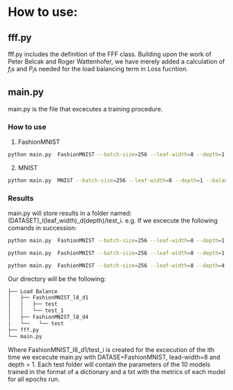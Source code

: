 # How to use:

## fff.py 
fff.py includes the definition of the FFF class. Building upon the work of Peter Belcak and Roger Wattenhofer, we have merely added a calculation of $f_i$s and $P_i$s needed 
for the load balancing term in Loss fucntion.

## main.py
main.py is the file that excecutes a training procedure. 
### How to use
1. FashionMNIST
```sh
python main.py  FashionMNIST --batch-size=256 --leaf-width=8 --depth=1 --balance-epochs=300 --hard-epochs=300 --runs=10
```

2. MNIST
```sh
python main.py  MNIST --batch-size=256 --leaf-width=8 --depth=1 --balance-epochs=300 --hard-epochs=300 --runs=10
```

### Results
main.py will store results in a folder named: (DATASET)_l(leaf_width)_d(depth)/test_i. 
e.g.
If we excecute the following comands in succession:
```sh
python main.py  FashionMNIST --batch-size=256 --leaf-width=8 --depth=1 --balance-epochs=300 --hard-epochs=300 --runs=10
```
```sh
python main.py  FashionMNIST --batch-size=256 --leaf-width=8 --depth=1 --balance-epochs=300 --hard-epochs=300 --runs=10
```
```sh
python main.py  FashionMNIST --batch-size=256 --leaf-width=8 --depth=4 --balance-epochs=300 --hard-epochs=300 --runs=10
```
Our directory will be the following:
```bash
├── Load Balance
│   ├── FashionMNIST_l8_d1
│   │   ├── test
│   │   └── test_1
│   ├── FashionMNIST_l8_d4
│   └──   └── test
├── fff.py
└── main.py
```
Where FashionMNIST_l8_d1/test_i is created for the excecution of the ith time we excecute main.py with DATASE=FashionMNIST, lead-width=8 and depth = 1.
Each test folder will contain the parameters of the 10 models trained in the format of a dictionary and a txt with the metrics of each model for all epochs run.

